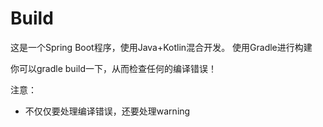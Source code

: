 # Build

这是一个Spring Boot程序，使用Java+Kotlin混合开发。
使用Gradle进行构建

你可以gradle build一下，从而检查任何的编译错误！

注意：

- 不仅仅要处理编译错误，还要处理warning
